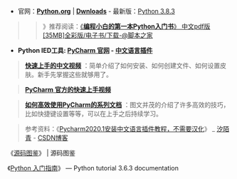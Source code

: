 - 官网：[**Python.org**](https://www.python.org/) | [**Dwnloads**](https://www.python.org/downloads/) - 最新版：[Python 3.8.3](https://www.python.org/downloads/release/python-383/) 

>> 》推荐阅读：[《**编程小白的第一本Python入门书**》 中文pdf版[35MB]全彩版/电子书/下载-@脚本之家](https://github.com/taoste/Hello-World/blob/master/Technical%20File(PDF)/%E3%80%8A%E7%BC%96%E7%A8%8B%E5%B0%8F%E7%99%BD%E7%9A%84%E7%AC%AC%E4%B8%80%E6%9C%ACPython%E5%85%A5%E9%97%A8%E4%B9%A6%E3%80%8B.md)

- **Python IED工具: [PyCharm 官网](https://www.jetbrains.com/pycharm/) - [中文语言插件](https://plugins.jetbrains.com/plugin/13710-chinese-simplified-language-pack-eap/versions)**

> [**快速上手的中文视频**](http://v.youku.com/v_show/id_XODMyMzM1NzQ4.html) ：简单介绍了如何安装、如何创建文件、如何设置皮肤。新手先掌握这些就够用了。

> [**PyCharm 官方的快速上手视频**](https://www.jetbrains.com/pycharm/documentation/)

> [**如何高效使用PyCharm的系列文档**](http://pedrokroger.net/getting-started-pycharm-python-ide/) ：图文并茂的介绍了许多高效的技巧，比如快捷键设置等等，可以在上手之后持续学习。

> 参考资料：《[Pycharm2020.1安装中文语言插件教程，不需要汉化](https://blog.csdn.net/qq_42825420/article/details/105690039)》 _ [汐陌青](https://me.csdn.net/qq_42825420) - [CSDN博客](https://blog.csdn.net/)

《[源码图鉴](https://wood.codemao.cn/wood_docs/web/code/)》 | 源码图鉴

《[Python 入门指南](http://www.pythondoc.com/pythontutorial3/)》 — Python tutorial 3.6.3 documentation
